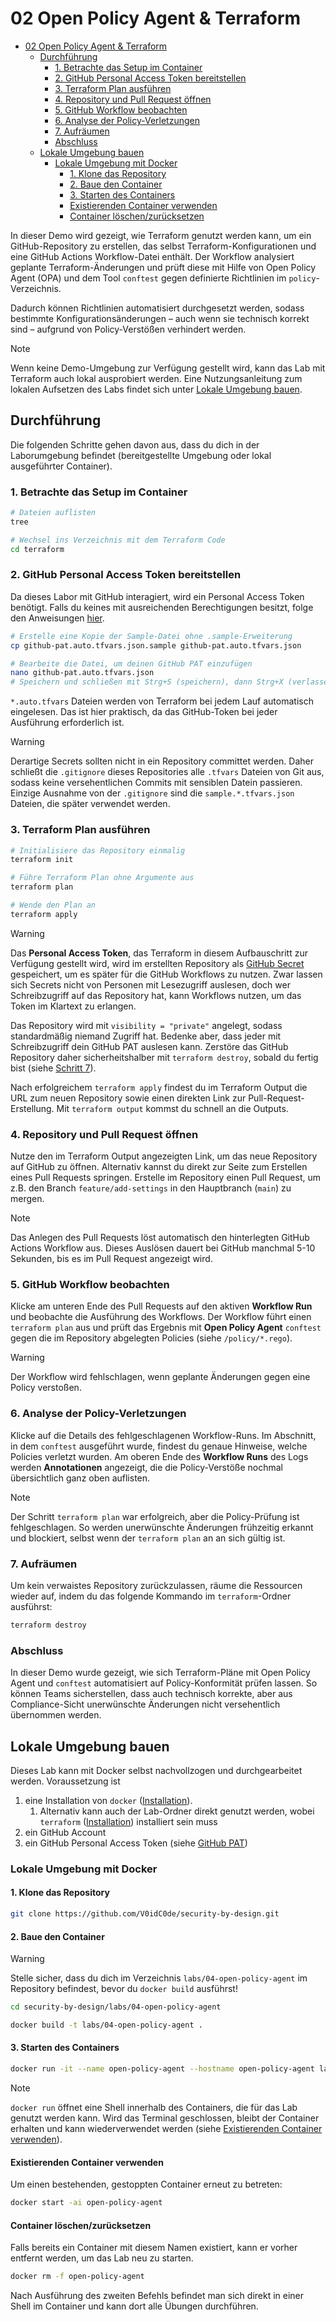 # 02 Open Policy Agent & Terraform

- [02 Open Policy Agent \& Terraform](#02-open-policy-agent--terraform)
  - [Durchführung](#durchführung)
    - [1. Betrachte das Setup im Container](#1-betrachte-das-setup-im-container)
    - [2. GitHub Personal Access Token bereitstellen](#2-github-personal-access-token-bereitstellen)
    - [3. Terraform Plan ausführen](#3-terraform-plan-ausführen)
    - [4. Repository und Pull Request öffnen](#4-repository-und-pull-request-öffnen)
    - [5. GitHub Workflow beobachten](#5-github-workflow-beobachten)
    - [6. Analyse der Policy-Verletzungen](#6-analyse-der-policy-verletzungen)
    - [7. Aufräumen](#7-aufräumen)
    - [Abschluss](#abschluss)
  - [Lokale Umgebung bauen](#lokale-umgebung-bauen)
    - [Lokale Umgebung mit Docker](#lokale-umgebung-mit-docker)
      - [1. Klone das Repository](#1-klone-das-repository)
      - [2. Baue den Container](#2-baue-den-container)
      - [3. Starten des Containers](#3-starten-des-containers)
      - [Existierenden Container verwenden](#existierenden-container-verwenden)
      - [Container löschen/zurücksetzen](#container-löschenzurücksetzen)

In dieser Demo wird gezeigt, wie Terraform genutzt werden kann, um ein GitHub-Repository zu erstellen, das selbst Terraform-Konfigurationen und eine GitHub Actions Workflow-Datei enthält. Der Workflow analysiert geplante Terraform-Änderungen und prüft diese mit Hilfe von Open Policy Agent (OPA) und dem Tool `conftest` gegen definierte Richtlinien im `policy`-Verzeichnis.

Dadurch können Richtlinien automatisiert durchgesetzt werden, sodass bestimmte Konfigurationsänderungen – auch wenn sie technisch korrekt sind – aufgrund von Policy-Verstößen verhindert werden.

> [!NOTE]
> Wenn keine Demo-Umgebung zur Verfügung gestellt wird, kann das Lab mit Terraform auch lokal ausprobiert werden.
> Eine Nutzungsanleitung zum lokalen Aufsetzen des Labs findet sich unter [Lokale Umgebung bauen](#lokale-umgebung-bauen).

## Durchführung

Die folgenden Schritte gehen davon aus, dass du dich in der Laborumgebung befindet (bereitgestellte Umgebung oder lokal ausgeführter Container).

### 1. Betrachte das Setup im Container

```bash
# Dateien auflisten
tree

# Wechsel ins Verzeichnis mit dem Terraform Code
cd terraform
```

### 2. GitHub Personal Access Token bereitstellen

Da dieses Labor mit GitHub interagiert, wird ein Personal Access Token benötigt.
Falls du keines mit ausreichenden Berechtigungen besitzt, folge den Anweisungen [hier](/GitHub-PAT.md).

```bash
# Erstelle eine Kopie der Sample-Datei ohne .sample-Erweiterung
cp github-pat.auto.tfvars.json.sample github-pat.auto.tfvars.json

# Bearbeite die Datei, um deinen GitHub PAT einzufügen
nano github-pat.auto.tfvars.json
# Speichern und schließen mit Strg+S (speichern), dann Strg+X (verlassen)
```

`*.auto.tfvars` Dateien werden von Terraform bei jedem Lauf automatisch eingelesen.
Das ist hier praktisch, da das GitHub-Token bei jeder Ausführung erforderlich ist.

> [!WARNING]
> Derartige Secrets sollten nicht in ein Repository committet werden.
> Daher schließt die `.gitignore` dieses Repositories alle `.tfvars` Dateien von Git aus,
> sodass keine versehentlichen Commits mit sensiblen Datein passieren.
> Einzige Ausnahme von der `.gitignore` sind die `sample.*.tfvars.json` Dateien, die später verwendet werden.

### 3. Terraform Plan ausführen

```bash
# Initialisiere das Repository einmalig
terraform init

# Führe Terraform Plan ohne Argumente aus
terraform plan

# Wende den Plan an
terraform apply
```

> [!WARNING]
> Das **Personal Access Token**, das Terraform in diesem Aufbauschritt zur Verfügung gestellt wird,
> wird im erstellten Repository als [GitHub Secret](https://docs.github.com/en/actions/concepts/security/secrets)
> gespeichert, um es später für die GitHub Workflows zu nutzen.
> Zwar lassen sich Secrets nicht von Personen mit Lesezugriff auslesen, doch wer Schreibzugriff auf
> das Repository hat, kann Workflows nutzen, um das Token im Klartext zu erlangen.
>
> Das Repository wird mit `visibility = "private"` angelegt, sodass standardmäßig niemand Zugriff hat.
> Bedenke aber, dass jeder mit Schreibzugriff dein GitHub PAT auslesen kann. Zerstöre das GitHub Repository
> daher sicherheitshalber mit `terraform destroy`, sobald du fertig bist (siehe [Schritt 7](#7-aufräumen)).

Nach erfolgreichem `terraform apply` findest du im Terraform Output die URL zum neuen Repository sowie einen direkten Link zur Pull-Request-Erstellung. Mit `terraform output` kommst du schnell an die Outputs.

### 4. Repository und Pull Request öffnen

Nutze den im Terraform Output angezeigten Link, um das neue Repository auf GitHub zu öffnen. Alternativ kannst du direkt zur Seite zum Erstellen eines Pull Requests springen.
Erstelle im Repository einen Pull Request, um z.B. den Branch `feature/add-settings` in den Hauptbranch (`main`) zu mergen.

> [!NOTE]
> Das Anlegen des Pull Requests löst automatisch den hinterlegten GitHub Actions Workflow aus.
> Dieses Auslösen dauert bei GitHub manchmal 5-10 Sekunden, bis es im Pull Request angezeigt wird.

### 5. GitHub Workflow beobachten

Klicke am unteren Ende des Pull Requests auf den aktiven **Workflow Run** und beobachte die Ausführung des Workflows.
Der Workflow führt einen `terraform plan` aus und prüft das Ergebnis mit **Open Policy Agent** `conftest` gegen die im Repository abgelegten Policies (siehe `/policy/*.rego`).

> [!WARNING]
> Der Workflow wird fehlschlagen, wenn geplante Änderungen gegen eine Policy verstoßen.

### 6. Analyse der Policy-Verletzungen

Klicke auf die Details des fehlgeschlagenen Workflow-Runs. Im Abschnitt, in dem `conftest` ausgeführt wurde, findest du genaue Hinweise, welche Policies verletzt wurden.
Am oberen Ende des **Workflow Runs** des Logs werden **Annotationen** angezeigt, die die Policy-Verstöße nochmal übersichtlich ganz oben auflisten.

> [!NOTE]
> Der Schritt `terraform plan` war erfolgreich, aber die Policy-Prüfung ist fehlgeschlagen.
> So werden unerwünschte Änderungen frühzeitig erkannt und blockiert, selbst wenn der `terraform plan` an an sich gültig ist.

### 7. Aufräumen

Um kein verwaistes Repository zurückzulassen, räume die Ressourcen wieder auf, indem du das folgende Kommando im `terraform`-Ordner ausführst:

```bash
terraform destroy
```

### Abschluss

In dieser Demo wurde gezeigt, wie sich Terraform-Pläne mit Open Policy Agent und `conftest` automatisiert auf Policy-Konformität prüfen lassen.
So können Teams sicherstellen, dass auch technisch korrekte, aber aus Compliance-Sicht unerwünschte Änderungen nicht versehentlich übernommen werden.

## Lokale Umgebung bauen

Dieses Lab kann mit Docker selbst nachvollzogen und durchgearbeitet werden.
Voraussetzung ist

1. eine Installation von `docker` ([Installation](https://docs.docker.com/engine/install/)).
   1. Alternativ kann auch der Lab-Ordner direkt genutzt werden, wobei `terraform` ([Installation](https://developer.hashicorp.com/terraform/install)) installiert sein muss
2. ein GitHub Account
3. ein GitHub Personal Access Token (siehe [GitHub PAT](/GitHub-PAT.md))

### Lokale Umgebung mit Docker

#### 1. Klone das Repository

```bash
git clone https://github.com/V0idC0de/security-by-design.git
```

#### 2. Baue den Container

> [!WARNING]
> Stelle sicher, dass du dich im Verzeichnis `labs/04-open-policy-agent` im Repository befindest, bevor du `docker build` ausführst!

```bash
cd security-by-design/labs/04-open-policy-agent
```

```bash
docker build -t labs/04-open-policy-agent .
```

#### 3. Starten des Containers

```bash
docker run -it --name open-policy-agent --hostname open-policy-agent labs/04-open-policy-agent
```

> [!NOTE]
> `docker run` öffnet eine Shell innerhalb des Containers, die für das Lab genutzt werden kann. Wird das Terminal geschlossen, bleibt der Container erhalten und kann wiederverwendet werden (siehe [Existierenden Container verwenden](#existierenden-container-verwenden)).

#### Existierenden Container verwenden

Um einen bestehenden, gestoppten Container erneut zu betreten:

```bash
docker start -ai open-policy-agent
```

#### Container löschen/zurücksetzen

Falls bereits ein Container mit diesem Namen existiert, kann er vorher entfernt werden, um das Lab neu zu starten.

```bash
docker rm -f open-policy-agent
```

Nach Ausführung des zweiten Befehls befindet man sich direkt in einer Shell im Container und kann dort alle Übungen durchführen.
